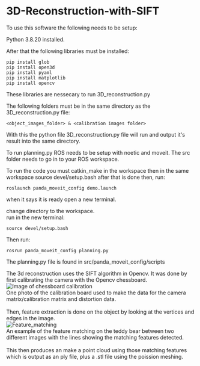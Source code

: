 # 3D-Reconstruction-with-SIFT
To use this software the following needs to be setup: <br/>

Python 3.8.20 installed.<br/>

After that the following libraries must be installed:<br/>

```
pip install glob
pip install open3d
pip install pyaml
pip install matplotlib
pip install opencv
```
These libraries are nessecary to run 3D_reconstruction.py<br/>

The following folders must be in the same directory as the 3D_reconstruction.py file: 
```
<object_images_folder> & <calibration images folder>
```

With this the python file 3D_reconstruction.py file will run and output it's result into the same directory. <br/>

To run planning.py ROS needs to be setup with noetic and moveit. The src folder needs to go in to your ROS workspace.<br/>

To run the code you must catkin_make in the workspace then in the same workspace source devel/setup.bash
after that is done then, run: 
```
roslaunch panda_moveit_config demo.launch
```
when it says it is ready open a new terminal.

change directory to the workspace.<br/>
run in the new terminal:
```
source devel/setup.bash
```
Then run:
```
rosrun panda_moveit_config planning.py
```
The planning.py file is found in src/panda_moveit_config/scripts


The 3d reconstruction uses the SIFT algorithm in Opencv. It was done by first calibrating the camera with the Opencv chessboard.
<br/>
![Image of chessboard calibration](https://github.com/user-attachments/assets/0688426e-43f4-4ce3-811a-ef27b9f12379)
<br/>
One photo of the calibration board used to make the data for the camera matrix/calibration matrix and distortion data.
<br/><br/>
Then, feature extraction is done on the object by looking at the vertices and edges in the image.
<br/>
![Feature_matching](https://github.com/user-attachments/assets/58b6571c-5bb3-47bc-8051-511f0f93a914)
<br/>
An example of the feature matching on the teddy bear between two different images with the lines showing the matching features detected.
<br/><br/>
This then produces an make a point cloud using those matching features which is output as an ply file, plus a .stl file using the poission meshing.
